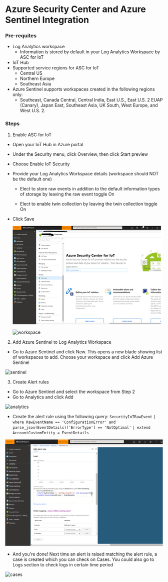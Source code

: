 # Azure Security Center and Azure Sentinel Integration

### Pre-requites

* Log Analytics workspace
	* Information is stored by default in your Log Analytics Workspace by ASC for IoT
 * IoT Hub 
 * Supported service regions for ASC for IoT
	* Central US
	* Northern Europe
	* Southeast Asia
 * Azure Sentinel supports  workspaces created in the following regions only:
	* Southeast, Canada Central, Central India, East U.S., East U.S. 2 EUAP (Canary), Japan  East, Southeast Asia, UK South, West Europe, and West U.S. 2.


### Steps
1. Enable ASC for IoT
* Open your IoT Hub in Azure portal

* Under the Security menu, click Overview, then click Start preview

* Choose Enable IoT Security

* Provide your Log Analytics Workspace details (workspace should NOT be the default one)
	* Elect to store raw events in addition to the default information types of storage by leaving the raw event toggle On
	
	* Elect to enable twin collection by leaving the twin collection toggle On
	
* Click Save

  ![enable](media/asc1.png)
  
  ![workspace](media/asc2.png)

2. Add Azure Sentinel to Log Analytics Workspace
* Go to Azure Sentinel and click New. This opens a new blade showing list of workspaces to add. Choose your workspace and click Add Azure Sentinel

 ![sentinel](media/asc3.png)

3. Create Alert rules
* Go to Azure Sentinel and select the workspace from Step 2
* Go to Analytics and click Add

![analytics](media/asc4.png)

* Create the alert rule using the following query:
`SecurityIoTRawEvent`
`| where RawEventName == 'ConfigurationError' and parse_json(EventDetails)['ErrorType'] == 'NotOptimal'`
`| extend AccountCustomEntity = EventDetails`

![alertrule](media/asc5.png)

* And you're done! Next time an alert is raised matching the alert rule, a case is created which you can check on Cases. You could also go to Logs section to check logs in certain time period

![cases](media/asc6.png)




